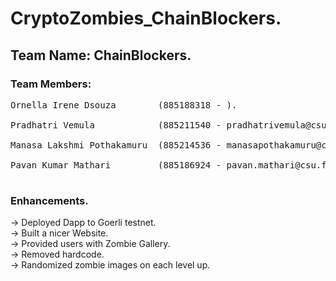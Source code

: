 # CryptoZombies_ChainBlockers. <br />
<h2>Team Name: ChainBlockers. <br /></h2>
  
<h3>Team Members:<br /></h3>
<Pre>Ornella Irene Dsouza        (885188318 - ). <br />
Pradhatri Vemula            (885211540 - pradhatrivemula@csu.fullerton.edu). <br />
Manasa Lakshmi Pothakamuru  (885214536 - manasapothakamuru@csu.fullerton.eu). <br />
Pavan Kumar Mathari         (885186924 - pavan.mathari@csu.fullerton.edu). <br /> </pre>
   

<h3>Enhancements. <br /> </h3>
  
-> Deployed Dapp to Goerli testnet. <br />
-> Built a nicer Website. <br />
-> Provided users with Zombie Gallery. <br />
-> Removed hardcode<cryptoZombieAddress>. <br />
-> Randomized zombie images on each level up. <br />
<br />

